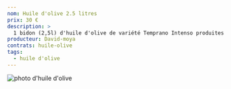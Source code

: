 ```yaml
---
nom: Huile d'olive 2.5 litres
prix: 30 €
description: >
  1 bidon (2,5l) d'huile d'olive de variété Temprano Intenso produites à Valence (Espagne)
producteur: David-moya
contrats: huile-olive
tags: 
  - huile d'olive
---
```


![photo d'huile d'olive](./media/huile-olive.jpg)